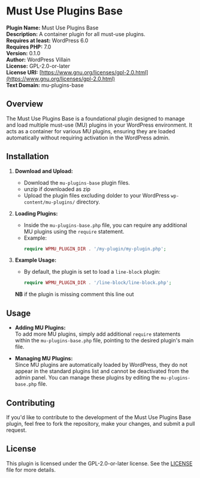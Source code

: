 # Must Use Plugins Base

**Plugin Name:** Must Use Plugins Base  
**Description:** A container plugin for all must-use plugins.  
**Requires at least:** WordPress 6.0  
**Requires PHP:** 7.0  
**Version:** 0.1.0  
**Author:** WordPress Villain  
**License:** GPL-2.0-or-later  
**License URI:** [https://www.gnu.org/licenses/gpl-2.0.html](https://www.gnu.org/licenses/gpl-2.0.html)  
**Text Domain:** mu-plugins-base  

## Overview

The Must Use Plugins Base is a foundational plugin designed to manage and load multiple must-use (MU) plugins in your WordPress environment. It acts as a container for various MU plugins, ensuring they are loaded automatically without requiring activation in the WordPress admin.

## Installation

1. **Download and Upload:**
   - Download the `mu-plugins-base` plugin files.
   - unzip if downloaded as zip
   - Upload the plugin files excluding dolder to your WordPress `wp-content/mu-plugins/` directory.

2. **Loading Plugins:**
   - Inside the `mu-plugins-base.php` file, you can require any additional MU plugins using the `require` statement.
   - Example:
     ```php
     require WPMU_PLUGIN_DIR . '/my-plugin/my-plugin.php';
     ```

3. **Example Usage:**
   - By default, the plugin is set to load a `line-block` plugin:
     ```php
     require WPMU_PLUGIN_DIR . '/line-block/line-block.php';
     ```
    **NB** if the plugin is missing comment this line out

## Usage

- **Adding MU Plugins:**  
  To add more MU plugins, simply add additional `require` statements within the `mu-plugins-base.php` file, pointing to the desired plugin's main file.

- **Managing MU Plugins:**  
  Since MU plugins are automatically loaded by WordPress, they do not appear in the standard plugins list and cannot be deactivated from the admin panel. You can manage these plugins by editing the `mu-plugins-base.php` file.

## Contributing

If you'd like to contribute to the development of the Must Use Plugins Base plugin, feel free to fork the repository, make your changes, and submit a pull request.

## License

This plugin is licensed under the GPL-2.0-or-later license. See the [LICENSE](https://www.gnu.org/licenses/gpl-2.0.html) file for more details.